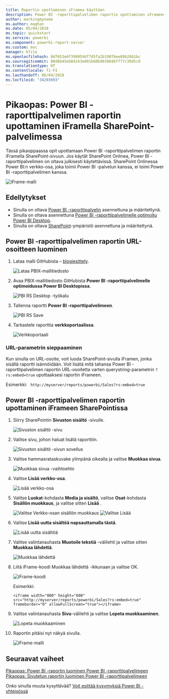 ```yaml
---
title: Raportin upottaminen iFramea käyttäen
description: Power BI -raporttipalvelimen raportin upottaminen iFrameen SharePoint-palvelimessa
author: markingmyname
ms.author: maghan
ms.date: 05/04/2018
ms.topic: quickstart
ms.service: powerbi
ms.component: powerbi-report-server
ms.custom: mvc
manager: kfile
ms.openlocfilehash: 8d7653e6f390959df745fa2b19076ee89b26b1bc
ms.sourcegitcommit: 80d6b45eb84243e801b60b9038b9bff77c30d5c8
ms.translationtype: HT
ms.contentlocale: fi-FI
ms.lasthandoff: 06/04/2018
ms.locfileid: "34293693"
---
```

# <a name="quickstart-embed-a-power-bi-report-server-report-using-an-iframe-in-sharepoint-server"></a>Pikaopas: Power BI -raporttipalvelimen raportin upottaminen iFramella SharePoint-palvelimessa

Tässä pikaoppaassa opit upottamaan Power BI -raporttipalvelimen raportin iFramella SharePoint-sivuun. Jos käytät SharePoint Onlinea, Power BI -raporttipalvelimen on oltava julkisesti käytettävissä. SharePoint Onlinessa Power BI:n verkko-osa, joka toimii Power BI -palvelun kanssa, ei toimi Power BI -raporttipalvelimen kanssa. 

![iFrame-malli](media/quickstart-embed/quickstart_embed_01.png)
## <a name="prerequisites"></a>Edellytykset
* Sinulla on oltava [Power BI -raporttipalvelin](https://powerbi.microsoft.com/en-us/report-server/) asennettuna ja määritettynä.
* Sinulla on oltava asennettuna [Power BI -raporttipalvelimelle optimoitu Power BI Desktop](install-powerbi-desktop.md).
* Sinulla on oltava [SharePoint](https://docs.microsoft.com/en-us/sharepoint/install/install)-ympäristö asennettuna ja määritettynä.

## <a name="creating-the-power-bi-report-server-report-url"></a>Power BI -raporttipalvelimen raportin URL-osoitteen luominen

1. Lataa malli GitHubista – [blogiesittely](https://github.com/Microsoft/powerbi-desktop-samples).

    ![Lataa PBIX-mallitiedosto](media/quickstart-embed/quickstart_embed_14.png)

2. Avaa PBIX-mallitiedosto GitHubista **Power BI -raporttipalvelimelle optimoidussa Power BI Desktopissa**.

    ![PBI RS Desktop -työkalu](media/quickstart-embed/quickstart_embed_02.png)

3. Tallenna raportti **Power BI -raporttipalvelimeen**. 

    ![PBI RS Save](media/quickstart-embed/quickstart_embed_03.png)

4. Tarkastele raporttia **verkkoportaalissa**.

    ![Verkkoportaali](media/quickstart-embed/quickstart_embed_04.png)

### <a name="capturing-the-url-parameter"></a>URL-parametrin sieppaaminen

Kun sinulla on URL-osoite, voit luoda SharePoint-sivulla iFramen, jonka sisällä raportti isännöidään. Voit lisätä mitä tahansa Power BI -raporttipalvelimen raportin URL-osoitetta varten querystring-parametrin `?rs:embed=true` upottaaksesi raportin iFrameen. 

   Esimerkki:
    ``` 
    http://myserver/reports/powerbi/Sales?rs:embed=true
    ```
## <a name="embedding-a-power-bi-report-server-report-in-a-sharepoint-iframe"></a>Power BI -raporttipalvelimen raportin upottaminen iFrameen SharePointissa

1. Siirry SharePointin **Sivuston sisältö** -sivulle.

    ![Sivuston sisältö -sivu](media/quickstart-embed/quickstart_embed_05.png)

2. Valitse sivu, johon haluat lisätä raporttiin.

    ![Sivuston sisältö -sivun sovellus](media/quickstart-embed/quickstart_embed_06.png)

3. Valitse hammasrataskuvake ylimpänä oikealla ja valitse **Muokkaa sivua**.

    ![Muokkaa sivua -vaihtoehto](media/quickstart-embed/quickstart_embed_07.png)

4. Valitse **Lisää verkko-osa**.

    ![Lisää verkko-osa](media/quickstart-embed/quickstart_embed_08.png)

5. Valitse **Luokat**-kohdasta **Media ja sisältö**, valitse **Osat**-kohdasta **Sisällön muokkaus**, ja valitse sitten **Lisää** .

    ![Valitse Verkko-osan sisällön muokkaus](media/quickstart-embed/quickstart_embed_09.png) ![Valitse Lisää](media/quickstart-embed/quickstart_embed_091.png)

6. Valitse **Lisää uutta sisältöä napsauttamalla tästä**.

    ![Lisää uutta sisältöä](media/quickstart-embed/quickstart_embed_10.png)

7. Valitse valintanauhasta **Muotoile tekstiä** -välilehti ja valitse sitten **Muokkaa lähdettä**.

     ![Muokkaa lähdettä](media/quickstart-embed/quickstart_embed_11.png)

8. Liitä iFrame-koodi Muokkaa lähdettä -ikkunaan ja valitse OK.

    ![iFrame-koodi](media/quickstart-embed/quickstart_embed_12.png)

     Esimerkki:
     ```
     <iframe width="800" height="600" src="http://myserver/reports/powerbi/Sales?rs:embed=true" frameborder="0" allowFullScreen="true"></iframe>
     ```

9. Valitse valintanauhasta **Sivu**-välilehti ja valitse **Lopeta muokkaaminen**.

    ![Lopeta muokkaaminen](media/quickstart-embed/quickstart_embed_13.png)

10. Raportin pitäisi nyt näkyä sivulla.

    ![iFrame-malli](media/quickstart-embed/quickstart_embed_01.png)

## <a name="next-steps"></a>Seuraavat vaiheet

[Pikaopas: Power BI -raportin luominen Power BI -raporttipalvelimeen](quickstart-create-powerbi-report.md)  
[Pikaopas: Sivutetun raportin luominen Power BI -raporttipalvelimeen](quickstart-create-paginated-report.md)  

Onko sinulla muuta kysyttävää? [Voit esittää kysymyksiä Power BI -yhteisössä](https://community.powerbi.com/) 